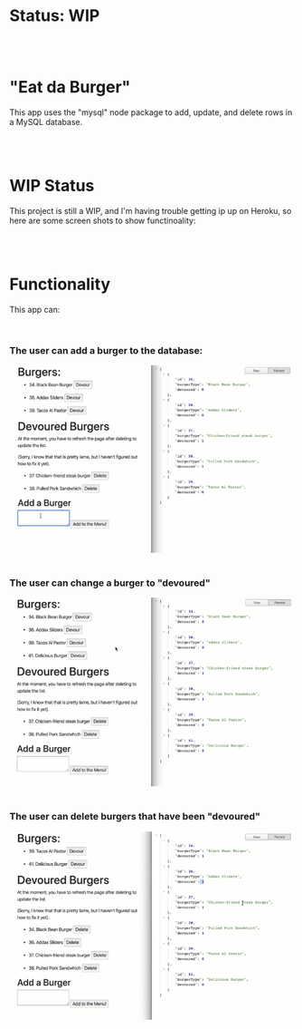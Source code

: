 <h1> Status: WIP </h1>
<br>
<br>
<h1>"Eat da Burger"</h1>
<p>This app uses the "mysql" node package to add, update, and delete rows in a MySQL database.</p>
<br>
<br>
<h1>WIP Status</h1>
<p>This project is still a WIP, and I'm having trouble getting ip up on Heroku, so here are some screen shots to show functinoality:</p>
<br>
<br>
<h1>Functionality</h1>
<p>This app can:</p>
<br>
<h3>The user can add a burger to the database:</h3>
<img src="./documentation/BurgerGif-Create.gif">
<br>
<br>
<h3> The user can change a burger to "devoured"</h3>
<img src="./documentation/BurgerGif-Devour.gif">
<br>
<br>
<h3>The user can delete burgers that have been "devoured"</h3>
<img src="./documentation/BurgerGif-Delete.gif">
<br>
<br>
